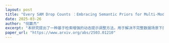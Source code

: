 ```yaml
---
layout: post
title: "Every SAM Drop Counts ：Embracing Semantic Priors for Multi-Modality Image Fusion and Beyond"
date: 2025-03-26
author: "倪赢杰"
excerpt: "本研究提出了一种基于检索增强的动态提示调整方法，用于解决不完整数据场景下的自然语言处理任务，提高了模型在缺失信息情况下的性能。"
paper_url: "https://www.arxiv.org/abs/2503.01210"
---
```

